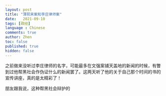```yaml
---
layout: post
title: "薄熙来案和李庄律师案"
date:   2021-09-10
tags: [政经]
language : Chinese
comments: true
author: Zhen
toc: false
published: true
hidden: false
---
```

之前做来没听过李庄律师的名字，可能最多在文强案铺天盖地的新闻的时候，有瞥到过他帮黑社会作伪证什么的新闻罢了。这两天听了他的关于自己那个时间的书的宣传讲座，真的是太精彩了！


朋友跟我说，这种帮黑社会辩护的
<!--stackedit_data:
eyJoaXN0b3J5IjpbMTgxMDE4NTE0MV19
-->